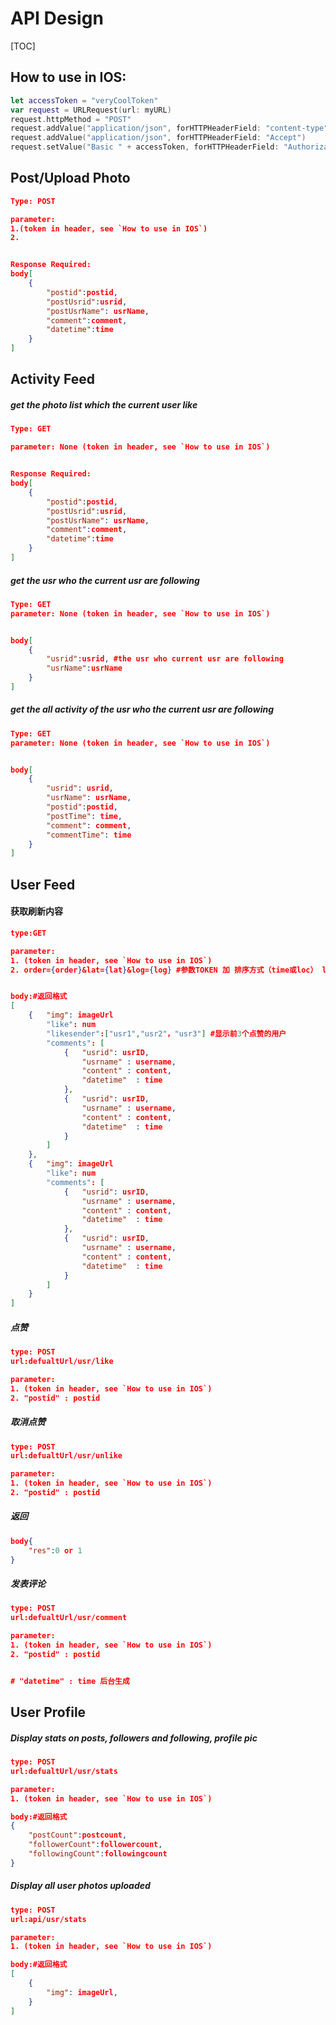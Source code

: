 # API Design

[TOC]

## How to use in IOS:

```swift
let accessToken = "veryCoolToken"
var request = URLRequest(url: myURL)
request.httpMethod = "POST" 
request.addValue("application/json", forHTTPHeaderField: "content-type")
request.addValue("application/json", forHTTPHeaderField: "Accept")
request.setValue("Basic " + accessToken, forHTTPHeaderField: "Authorization")
```



## Post/Upload Photo

```json
Type: POST

parameter: 
1.(token in header, see `How to use in IOS`)
2. 


Response Required:
body[
	{
		"postid":postid,
		"postUsrid":usrid,
		"postUsrName": usrName,
		"comment":comment,
		"datetime":time
	}
]
```



## Activity Feed

##### get the photo list which the current user like

```json
Type: GET

parameter: None (token in header, see `How to use in IOS`)


Response Required:
body[
	{
		"postid":postid,
		"postUsrid":usrid,
		"postUsrName": usrName,
		"comment":comment,
		"datetime":time
	}
]
```



##### get the usr who the current usr are following

```json
Type: GET
parameter: None (token in header, see `How to use in IOS`)


body[
	{
		"usrid":usrid, #the usr who current usr are following
		"usrName":usrName
	}
]
```



##### get the all activity of the usr who the current usr are following

```json
Type: GET
parameter: None (token in header, see `How to use in IOS`)


body[
	{
		"usrid": usrid,
		"usrName": usrName,
		"postid":postid,
		"postTime": time,
		"comment": comment,
		"commentTime": time
	}
]
```

## User Feed

#### 获取刷新内容

```json
type:GET

parameter: 
1. (token in header, see `How to use in IOS`)
2. order={order}&lat={lat}&log={log} #参数TOKEN 加 排序方式（time或loc） lat 和 log 不为必填


body:#返回格式
[
    {   "img": imageUrl
        "like": num
        "likesender":["usr1","usr2"，"usr3"] #显示前3个点赞的用户
        "comments": [
            {   "usrid": usrID,
                "usrname" : username,
                "content" : content,
                "datetime"  : time
            },
            {   "usrid": usrID,
                "usrname" : username,
                "content" : content,
                "datetime"  : time
            }
        ]
    },
    {   "img": imageUrl
        "like": num
        "comments": [
            {   "usrid": usrID,
                "usrname" : username,
                "content" : content,
                "datetime"  : time
            },
            {   "usrid": usrID,
                "usrname" : username,
                "content" : content,
                "datetime"  : time
            }
        ]
    }
]

```



##### 点赞

```json
type: POST
url:defualtUrl/usr/like

parameter:
1. (token in header, see `How to use in IOS`)
2. "postid" : postid


```



##### 取消点赞

```json
type: POST
url:defualtUrl/usr/unlike

parameter:
1. (token in header, see `How to use in IOS`)
2. "postid" : postid

```



##### 返回

```json
body{
    "res":0 or 1
}
```



##### 发表评论

```json
type: POST
url:defualtUrl/usr/comment

parameter:
1. (token in header, see `How to use in IOS`)
2. "postid" : postid


# "datetime" : time 后台生成


```



## User Profile

##### Display stats on posts, followers and following, profile pic

```json
type: POST
url:defualtUrl/usr/stats

parameter:
1. (token in header, see `How to use in IOS`)

body:#返回格式
{
	"postCount":postcount,
    "followerCount":followercount,
    "followingCount":followingcount
}
```



##### Display all user photos uploaded

```json
type: POST
url:api/usr/stats

parameter:
1. (token in header, see `How to use in IOS`)

body:#返回格式
[
    {   
        "img": imageUrl,
    }
]

```

